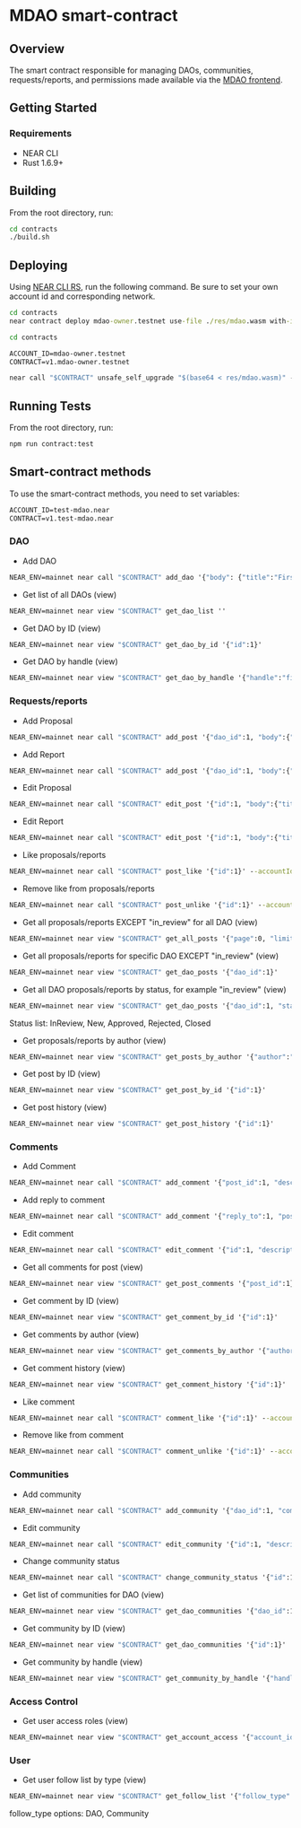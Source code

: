 # MDAO smart-contract

## Overview

The smart contract responsible for managing DAOs, communities, requests/reports, and permissions made available via the [MDAO frontend](https://mdao.near.social).

## Getting Started

### Requirements
- NEAR CLI
- Rust 1.6.9+

## Building

From the root directory, run:

```cmd
cd contracts
./build.sh
```

## Deploying

Using [NEAR CLI RS](https://github.com/near/near-cli-rs), run the following command. Be sure to set your own account id and corresponding network.

```cmd
cd contracts
near contract deploy mdao-owner.testnet use-file ./res/mdao.wasm with-init-call new json-args {} prepaid-gas '1 TGas' attached-deposit '0 NEAR' network-config testnet sign-with-keychain send
```

```cmd
cd contracts

ACCOUNT_ID=mdao-owner.testnet
CONTRACT=v1.mdao-owner.testnet

near call "$CONTRACT" unsafe_self_upgrade "$(base64 < res/mdao.wasm)" --base64 --accountId $ACCOUNT_ID --gas 300000000000000
```

## Running Tests

From the root directory, run:

```cmd
npm run contract:test
```

## Smart-contract methods

To use the smart-contract methods, you need to set variables: 
```cmd
ACCOUNT_ID=test-mdao.near
CONTRACT=v1.test-mdao.near
```

### DAO

- Add DAO
```cmd
NEAR_ENV=mainnet near call "$CONTRACT" add_dao '{"body": {"title":"First DAO", "handle":"first-dao", "description":"Some description...","logo_url":"logo url", "banner_url":"banner url","is_congress":false}, "owners":["'$ACCOUNT_ID'"], "verticals":["vertical1","vertical2"], "metrics":["metric-title"], "metadata":{"website":"test website"}}' --accountId "$CONTRACT"
```

- Get list of all DAOs (view)
```cmd
NEAR_ENV=mainnet near view "$CONTRACT" get_dao_list ''
```

- Get DAO by ID (view)
```cmd
NEAR_ENV=mainnet near view "$CONTRACT" get_dao_by_id '{"id":1}'
```

- Get DAO by handle (view)
```cmd
NEAR_ENV=mainnet near view "$CONTRACT" get_dao_by_handle '{"handle":"first-dao"}'
```


### Requests/reports

- Add Proposal
```cmd
NEAR_ENV=mainnet near call "$CONTRACT" add_post '{"dao_id":1, "body":{"title":"Proposal title", "description":"Proposal description", "attachments":["some_url"], "labels":["label1","label2"], "metrics":{"metric-title":"metric-value"}, "reports":[], "post_type": "Proposal", "proposal_version": "V1"}}' --accountId "$ACCOUNT_ID"
```

- Add Report
```cmd
NEAR_ENV=mainnet near call "$CONTRACT" add_post '{"dao_id":1, "body":{"title":"Report title", "description":"Report description", "attachments":[], "labels":[], "metrics":{"metric-title":"metric-value"}, "proposal_id":1, "post_type": "Report", "report_version": "V1"}}' --accountId "$ACCOUNT_ID"
```

- Edit Proposal
```cmd
NEAR_ENV=mainnet near call "$CONTRACT" edit_post '{"id":1, "body":{"title":"Proposal title upd", "description":"Proposal description upd", "attachments":[], "labels":["label1"], "metrics":{}, "reports":[], "post_type": "Proposal", "proposal_version": "V1"}}' --accountId "$ACCOUNT_ID"
```

- Edit Report
```cmd
NEAR_ENV=mainnet near call "$CONTRACT" edit_post '{"id":1, "body":{"title":"Report title upd", "description":"Report description upd", "attachments":["some_url"], "labels":["label2"], "metrics":{}, "proposal_id":1, "post_type": "Report", "report_version": "V1"}}' --accountId "$ACCOUNT_ID"
```

- Like proposals/reports
```cmd
NEAR_ENV=mainnet near call "$CONTRACT" post_like '{"id":1}' --accountId "$ACCOUNT_ID"
```

- Remove like from proposals/reports
```cmd
NEAR_ENV=mainnet near call "$CONTRACT" post_unlike '{"id":1}' --accountId "$ACCOUNT_ID"
```

- Get all proposals/reports EXCEPT "in_review" for all DAO (view)
```cmd
NEAR_ENV=mainnet near view "$CONTRACT" get_all_posts '{"page":0, "limit":100}'
```

- Get all proposals/reports for specific DAO EXCEPT "in_review" (view)
```cmd
NEAR_ENV=mainnet near view "$CONTRACT" get_dao_posts '{"dao_id":1}'
```

- Get all DAO proposals/reports by status, for example "in_review" (view)
```cmd
NEAR_ENV=mainnet near view "$CONTRACT" get_dao_posts '{"dao_id":1, "status":"InReview"}'
```
Status list: InReview, New, Approved, Rejected, Closed

- Get proposals/reports by author (view)
```cmd
NEAR_ENV=mainnet near view "$CONTRACT" get_posts_by_author '{"author":"'$ACCOUNT_ID'"}'
```

- Get post by ID (view)
```cmd
NEAR_ENV=mainnet near view "$CONTRACT" get_post_by_id '{"id":1}'
```

- Get post history (view)
```cmd
NEAR_ENV=mainnet near view "$CONTRACT" get_post_history '{"id":1}'
```


### Comments

- Add Comment
```cmd
NEAR_ENV=mainnet near call "$CONTRACT" add_comment '{"post_id":1, "description":"Some comment text", "attachments":["some_url"]}' --accountId "$ACCOUNT_ID"
```

- Add reply to comment
```cmd
NEAR_ENV=mainnet near call "$CONTRACT" add_comment '{"reply_to":1, "post_id":1, "description":"Reply comment text", "attachments":[]}' --accountId "$ACCOUNT_ID"
```

- Edit comment
```cmd
NEAR_ENV=mainnet near call "$CONTRACT" edit_comment '{"id":1, "description":"Some text upd", "attachments":[]}' --accountId "$ACCOUNT_ID"
```

- Get all comments for post (view)
```cmd
NEAR_ENV=mainnet near view "$CONTRACT" get_post_comments '{"post_id":1}'
```

- Get comment by ID (view)
```cmd
NEAR_ENV=mainnet near view "$CONTRACT" get_comment_by_id '{"id":1}'
```

- Get comments by author (view)
```cmd
NEAR_ENV=mainnet near view "$CONTRACT" get_comments_by_author '{"author":"'$ACCOUNT_ID'"}'
```

- Get comment history (view)
```cmd
NEAR_ENV=mainnet near view "$CONTRACT" get_comment_history '{"id":1}'
```

- Like comment
```cmd
NEAR_ENV=mainnet near call "$CONTRACT" comment_like '{"id":1}' --accountId "$ACCOUNT_ID"
```

- Remove like from comment
```cmd
NEAR_ENV=mainnet near call "$CONTRACT" comment_unlike '{"id":1}' --accountId "$ACCOUNT_ID"
```


### Communities

- Add community
```cmd
NEAR_ENV=mainnet near call "$CONTRACT" add_community '{"dao_id":1, "community_input":{"handle":"community-handle", "title":"Community title", "description":"Some description", "logo_url":"logo url", "banner_url":"banner url"}, "owners":["'$ACCOUNT_ID'"], "verticals":[], "metadata":{"website":"test website"}}' --accountId "$ACCOUNT_ID"
```

- Edit community
```cmd
NEAR_ENV=mainnet near call "$CONTRACT" edit_community '{"id":1, "description":"Some description upd...","logo_url":"logo url upd", "banner_url":"banner url upd","owners":["'$ACCOUNT_ID'"], "verticals":[], "metadata":{"website":"test website"}}' --accountId "$ACCOUNT_ID"
```

- Change community status
```cmd
NEAR_ENV=mainnet near call "$CONTRACT" change_community_status '{"id":1, "status":"Inactive"}' --accountId "$ACCOUNT_ID"
```

- Get list of communities for DAO (view)
```cmd
NEAR_ENV=mainnet near view "$CONTRACT" get_dao_communities '{"dao_id":1}'
```

- Get community by ID (view)
```cmd
NEAR_ENV=mainnet near view "$CONTRACT" get_dao_communities '{"id":1}'
```

- Get community by handle (view)
```cmd
NEAR_ENV=mainnet near view "$CONTRACT" get_community_by_handle '{"handle":"some-community"}'
```

### Access Control
- Get user access roles (view)
```cmd
NEAR_ENV=mainnet near view "$CONTRACT" get_account_access '{"account_id":"account.near"}'
```

### User

- Get user follow list by type (view)
```cmd
NEAR_ENV=mainnet near view "$CONTRACT" get_follow_list '{"follow_type":"DAO", dao_id":1}'
```
follow_type options: DAO, Community